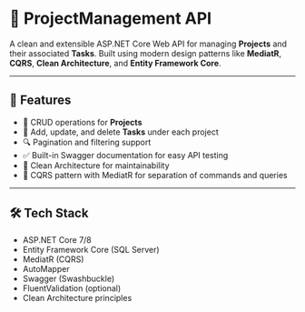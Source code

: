 # 📁 ProjectManagement API

A clean and extensible ASP.NET Core Web API for managing **Projects** and their associated **Tasks**. Built using modern design patterns like **MediatR**, **CQRS**, **Clean Architecture**, and **Entity Framework Core**.

---

## 🚀 Features

- 🔁 CRUD operations for **Projects**
- 🧩 Add, update, and delete **Tasks** under each project
- 🔍 Pagination and filtering support
- ✅ Built-in Swagger documentation for easy API testing
- 🧱 Clean Architecture for maintainability
- 🧭 CQRS pattern with MediatR for separation of commands and queries

---

## 🛠️ Tech Stack

- ASP.NET Core 7/8
- Entity Framework Core (SQL Server)
- MediatR (CQRS)
- AutoMapper
- Swagger (Swashbuckle)
- FluentValidation (optional)
- Clean Architecture principles
